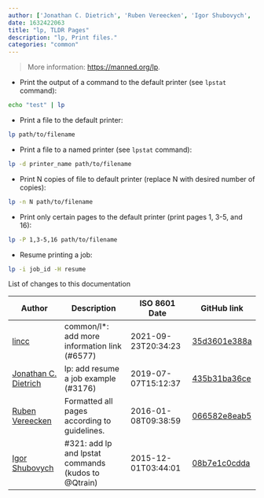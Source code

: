 ```yaml
---
author: ['Jonathan C. Dietrich', 'Ruben Vereecken', 'Igor Shubovych', 'lincc']
date: 1632422063
title: "lp, TLDR Pages"
description: "lp, Print files."
categories: "common"
---
```

> More information: <https://manned.org/lp>.

- Print the output of a command to the default printer (see `lpstat` command):

```bash
echo "test" | lp
```

- Print a file to the default printer:

```bash
lp path/to/filename
```

- Print a file to a named printer (see `lpstat` command):

```bash
lp -d printer_name path/to/filename
```

- Print N copies of file to default printer (replace N with desired number of copies):

```bash
lp -n N path/to/filename
```

- Print only certain pages to the default printer (print pages 1, 3-5, and 16):

```bash
lp -P 1,3-5,16 path/to/filename
```

- Resume printing a job:

```bash
lp -i job_id -H resume
```
List of changes to this documentation


Author | Description | ISO 8601 Date | GitHub link
------|-----|-----|-----
[lincc](mailto:46962923+blueskyson@users.noreply.github.com) | common/l*: add more information link (#6577) | 2021-09-23T20:34:23 | [35d3601e388a](https://github.com/tldr-pages/tldr/commit/35d3601e388ad4b54affea092d6dd4f0a8be37d2)
[Jonathan C. Dietrich](mailto:jcdietrich@gmail.com) | lp: add resume a job example (#3176) | 2019-07-07T15:12:37 | [435b31ba36ce](https://github.com/tldr-pages/tldr/commit/435b31ba36ce0cd65296653420bbfa03f33e501c)
[Ruben Vereecken](mailto:rubenvereecken@gmail.com) | Formatted all pages according to guidelines. | 2016-01-08T09:38:59 | [066582e8eab5](https://github.com/tldr-pages/tldr/commit/066582e8eab57bce9861cc8d379e158d61f1cc95)
[Igor Shubovych](mailto:igor.shubovych@gmail.com) | #321: add lp and lpstat commands (kudos to @Qtrain) | 2015-12-01T03:44:01 | [08b7e1c0cdda](https://github.com/tldr-pages/tldr/commit/08b7e1c0cdda3e3af4adee0d1735ba2fdf9def0a)


